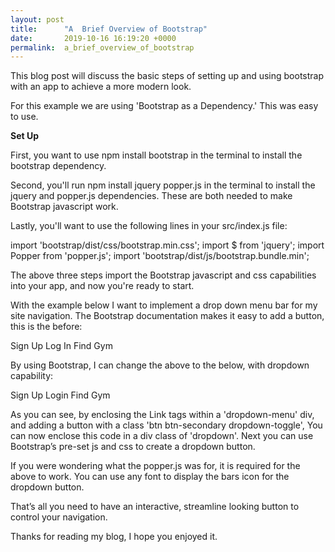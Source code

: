 ```yaml
---
layout: post
title:      "A  Brief Overview of Bootstrap"
date:       2019-10-16 16:19:20 +0000
permalink:  a_brief_overview_of_bootstrap
---
```



This blog post will discuss the basic steps of setting up and using bootstrap with an app to achieve a more modern look.

For this example we are using 'Bootstrap as a Dependency.' This was easy to use.

**Set Up**

First, you want to use npm install bootstrap in the terminal to install the bootstrap dependency.

Second, you'll run npm install jquery popper.js in the terminal to install the jquery and popper.js dependencies. These are both needed to make Bootstrap javascript work.

Lastly, you'll want to use the following lines in your src/index.js file:

import 'bootstrap/dist/css/bootstrap.min.css';
import $ from 'jquery';
import Popper from 'popper.js';
import 'bootstrap/dist/js/bootstrap.bundle.min';

The above three steps import the Bootstrap javascript and css capabilities into your app, and now you're ready to start.

With the example below I want to implement a drop down menu bar for my site navigation. The Bootstrap documentation makes it easy to add a button, this is the before:

<Link to='/signup'>Sign Up</Link>
<Link to='/login'>Log In</Link>
<Link to='/find'>Find Gym</Link>

By using Bootstrap, I can change the above to the below, with dropdown capability:

<div class="dropdown"> 
  <a class="btn btn-secondary dropdown-toggle" href="#" role="button" id="dropdownMenuLink" data    toggle="dropdown" aria-haspopup="true" aria-expanded="false"> 
    <i class="fas fa-bars"></i> 
  </a> 
  <div class="dropdown-menu" aria-labelledby="dropdownMenuLink">
	  <Link class="dropdown-item" to='/signup'>Sign Up</Link>
    <Link class="dropdown-item" to='/login'>Login</Link> 
		<Link class="dropdown-item" to='/find'>Find Gym</Link> 
	</div>
</div>

As you can see, by enclosing the Link tags within a 'dropdown-menu' div, and adding a button with a class 'btn btn-secondary dropdown-toggle', You can now enclose this code in a div class of 'dropdown'. Next you can use Bootstrap’s pre-set js and css to create a dropdown button.

If you were wondering what the popper.js was for, it is required for the above to work. You can use any font to display the bars icon for the dropdown button.

That’s all you need to have an interactive, streamline looking button to control your navigation.

Thanks for reading my blog, I hope you enjoyed it.
